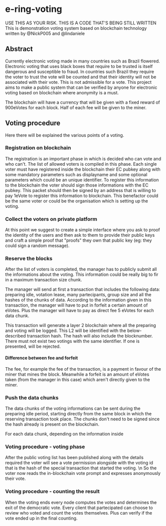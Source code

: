 # e-ring-voting
USE THIS AS YOUR RISK. THIS IS A CODE THAT'S BEING STILL WRITTEN
This is demonstration voting system based on blockchain technology written by @NickP005 and @lindaniele

## Abstract
Currently electronic voting made in many countries such as Brazil flowered. 
Electronic voting that uses black boxes that require to be trusted is itself dangerous and susceptible to fraud.
In countries such Brazil they require the voter to trust the vote will be counted and that their identity will not be 
associated with their vote. This is not admissible for a vote. 
This project aims to make a public system that can be verified by anyone for electronic voting based on blockchain
where anonymity is a must. 

The blockchain will have a currency that will be given with a fixed reward of 900eVotes for each block. 
Half of each fee will be given to the miner. 

## Voting procedure
Here there will be explained the various points of a voting.

### Registration on blockchain
The registration is an important phase in which is 
decided who can vote and who can't. The list of allowed 
voters is compiled in this phase. Each single voter
must have registered inside the blockchain their EC pubkey 
along with some mandatory parameters such as displayname and 
some optional parameters which could be an unique identifier. 
To register this information to the blockchain the voter should 
sign those informations with the EC pubkey. This packet should then 
be signed by an address that is willing to pay 1eVote to 
register this information to blockchain. 
This benefactor could be the same voter or could be the 
organisation which is setting up the voting.

### Collect the voters on private platform
At this point we suggest to create a simple interface where 
you ask to proof the identity of the users and then ask to 
them to provide their public keys and craft a simple proof 
that "proofs" they own that public key (eg: they could sign 
a random message). 

### Reserve the blocks
After the list of voters is completed, the manager has to 
publicly submit all the informations about the voting. This 
information could be really big to fir in a maximum transaction 
size chunk.

The manager will send at first a transaction that includes the 
following data: preparing idle, votation lease, many partecipants, 
group size and all the hashes of the chunks of data. 
According to the information given in this transaction, the manager
will have to put in forfeit a certain amount of eVotes. Plus
the manager will have to pay as direct fee 5 eVotes for each data
chunk.

This transaction will generate a layer 2 blockchain where all the
preparing and voting will be logged. This L2 will be identified 
with the below-described transaction hash. The hash will also 
include the blocknumber. There must not exist two votings with
the same identifier. If one is presented, will be rejected.

#### Difference between fee and forfeit
The fee, for example the fee of the transaction, is a payment 
in favour of the miner that mines the block. Meanwhile a 
forfeit is an amount of eVotes taken (from the manager in this 
case) which aren't directly given to the miner.

### Push the data chunks
The data chunks of the voting informations can be sent during
the preparing idle period, starting directly from the same 
block in which the reserving transaction took place. The 
chunks don't need to be signed since the hash already is 
present on the blockchain. 

For each data chunk, depending on the information inside

### Voting procedure - voting phase
After the public voting list has been published along
with the details required the voter will see
a vote permission alongside with the voting id 
that is the hash of the special transaction that
started the voting. \n
So the voter now reads the in-blockchain vote 
prompt and expresses anonymously their vote.

### Voting procedure - counting the result
When the voting ends every node computes 
the votes and determines the exit of the
democratic vote. Every client that partecipated
can choose to review who voted and count the votes
themselves. Plus can verify if the vote ended up
in the final counting.
